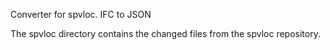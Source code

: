 Converter for spvloc. IFC to JSON

The spvloc directory contains the changed files from the spvloc repository.
